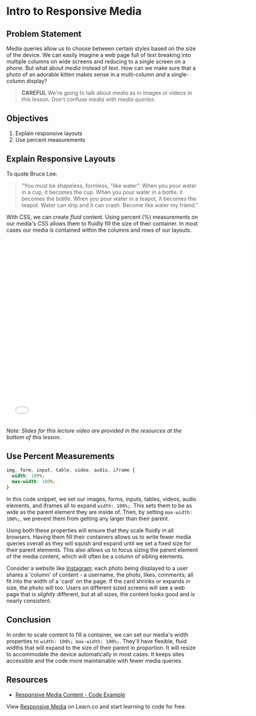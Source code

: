 # Intro to Responsive Media

## Problem Statement

Media queries allow us to choose between certain styles based on the size of
the device. We can easily imagine a web page full of text breaking into
multiple columns on wide screens and reducing to a single screen on a phone.
But what about _media_ instead of text. How can we make sure that a photo of an
adorable kitten makes sense in a multi-column _and_ a single-column display?

> **CAREFUL** We're going to talk about _media_ as in images or videos in this
> lesson. Don't confuse _media_ with _media queries_.


## Objectives

1. Explain responsive layouts
1. Use percent measurements


## Explain Responsive Layouts

To quote Bruce Lee:

> "You must be shapeless, formless, "like water". When you pour water in a
cup, it becomes the cup. When you pour water in a bottle, it becomes the
bottle. When you pour water in a teapot, it becomes the teapot.  Water can drip
and it can crash. Become like water my friend."

With CSS, we can create _fluid_ content. Using percent (%) measurements on our
media's CSS allows them to fluidly fill the size of their container. In most
cases our media is contained within the columns and rows of our layouts.

<iframe width="640" height="480" src="//www.youtube.com/embed/iC2yQbR_qys?rel=0&modestbranding=1" frameborder="0" allowfullscreen></iframe>

*Note: Slides for this lecture video are provided in the resources at the
bottom of this lesson.*


## Use Percent Measurements

```css
img, form, input, table, video, audio, iframe {
  width: 100%;
  max-width: 100%;
}
```

In this code snippet, we set our images, forms, inputs, tables, videos, audio
elements, and iframes all to expand `width: 100%;`. This sets them to be as
wide as the parent element they are inside of. Then, by setting  `max-width:
100%;`, we prevent them from getting any larger than their parent.

Using both these properties will ensure that they scale fluidly in all
browsers.  Having them fill their containers allows us to write fewer media
queries overall as they will squish and expand until we set a fixed size for
their parent elements.  This also allows us to focus sizing the parent element
of the media content, which will often be a column of sibling elements.

Consider a website like [Instagram](instagram.com): each photo being displayed
to a user shares a 'column' of content - a username, the photo, likes, comments;
all fit into the width of a 'card' on the page. If the card shrinks or expands
in size, the photo will too. Users on different sized screens will see a web
page that is _slightly_ different, but at all sizes, the content looks good and
is nearly consistent.


## Conclusion

In order to scale content to fill a container, we can set our media's width
properties to `width: 100%; max-width: 100%;`. They'll have flexible, fluid
widths that will expand to the size of their parent in proportion. It will
resize to accommodate the device automatically in most cases. It keeps sites
accessible and the code more maintainable with fewer media queries.


## Resources

- [Responsive Media Content - Code Example](http://jsfiddle.net/flatiron_school/HP6A3/1/)

<p class='util--hide'>View <a href='https://learn.co/lessons/responsive-media'>Responsive Media</a> on Learn.co and start learning to code for free.</p>
